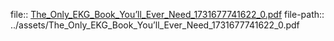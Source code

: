 file:: [The_Only_EKG_Book_You’ll_Ever_Need_1731677741622_0.pdf](../assets/The_Only_EKG_Book_You’ll_Ever_Need_1731677741622_0.pdf)
file-path:: ../assets/The_Only_EKG_Book_You’ll_Ever_Need_1731677741622_0.pdf
